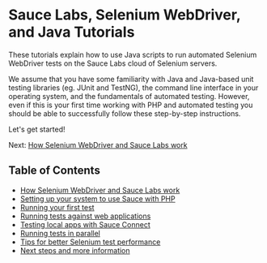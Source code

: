 Sauce Labs, Selenium WebDriver, and Java Tutorials
============
These tutorials explain how to use Java scripts to run automated Selenium WebDriver tests on the Sauce Labs cloud of Selenium servers. 

We assume that you have some familiarity with Java and Java-based unit testing libraries (eg. JUnit and TestNG), the command line interface in your operating system, and the fundamentals of automated testing. However, even if this is your first time working with PHP and automated 
testing you should be able to successfully follow these step-by-step instructions. 

Let's get started!

Next: [How Selenium WebDriver and Sauce Labs work](https://github.com/saucelabs/java-tutorial/blob/master/01-Selenium.md)

Table of Contents
---
* [How Selenium WebDriver and Sauce Labs work](https://github.com/saucelabs/java-tutorial/blob/master/01-Selenium.md)
* [Setting up your system to use Sauce with PHP](https://github.com/saucelabs/java-tutorial/blob/master/02-Setup.md)
* [Running your first test](https://github.com/saucelabs/java-tutorial/blob/master/03-First-Test.md)
* [Running tests against web applications](https://github.com/saucelabs/java-tutorial/blob/master/04-Testing-Apps.md)
* [Testing local apps with Sauce Connect](https://github.com/saucelabs/java-tutorial/blob/master/05-Sauce-Connect.md)
* [Running tests in parallel](https://github.com/saucelabs/java-tutorial/blob/master/06-Parallelism.md)
* [Tips for better Selenium test performance](https://github.com/saucelabs/java-tutorial/blob/master/07-Tips.md)
* [Next steps and more information](https://github.com/saucelabs/java-tutorial/blob/master/08-Info.md)
